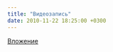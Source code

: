 ```yaml
---
title: "Видеозапись"
date: 2010-11-22 18:25:00 +0300
---
```



[Вложение](https://vk.com/video41076938_155506431)
